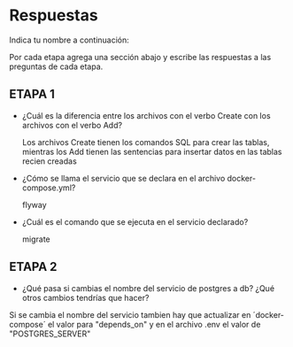 # Respuestas

Indica tu nombre a continuación: 

Por cada etapa agrega una sección abajo y escribe las respuestas a las preguntas de cada etapa.

## ETAPA 1

* ¿Cuál es la diferencia entre los archivos con el verbo Create con los archivos con el verbo Add?
  
    Los archivos Create tienen los comandos SQL para crear las tablas, mientras los Add tienen las sentencias para insertar datos en las tablas recien creadas

* ¿Cómo se llama el servicio que se declara en el archivo docker-compose.yml?
  
    flyway

* ¿Cuál es el comando que se ejecuta en el servicio declarado?
  
    migrate

## ETAPA 2

* ¿Qué pasa si cambias el nombre del servicio de postgres a db? ¿Qué otros cambios tendrías que hacer?

Si se cambia el nombre del servicio tambien hay que actualizar en ´docker-compose´ el valor para "depends_on" y en el archivo .env el valor de "POSTGRES_SERVER"
